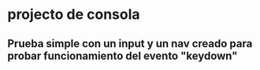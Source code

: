 # projecto de consola
## Prueba simple con un input y un nav creado para probar funcionamiento del evento "keydown"
